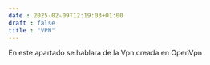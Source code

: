 ```yaml
---
date : 2025-02-09T12:19:03+01:00
draft : false
title : "VPN"
---
```


En este apartado se hablara de la Vpn creada en OpenVpn